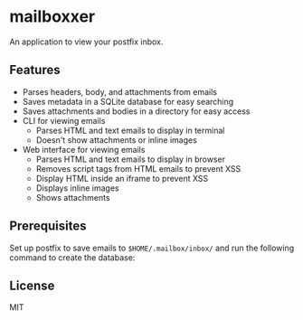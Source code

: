 # mailboxxer

An application to view your postfix inbox.

## Features

- Parses headers, body, and attachments from emails
- Saves metadata in a SQLite database for easy searching
- Saves attachments and bodies in a directory for easy access
- CLI for viewing emails
  - Parses HTML and text emails to display in terminal
  - Doesn't show attachments or inline images
- Web interface for viewing emails
    - Parses HTML and text emails to display in browser
    - Removes script tags from HTML emails to prevent XSS
    - Display HTML inside an iframe to prevent XSS
    - Displays inline images
    - Shows attachments

## Prerequisites

Set up postfix to save emails to `$HOME/.mailbox/inbox/` and run the following command to create the database:

## License
MIT

